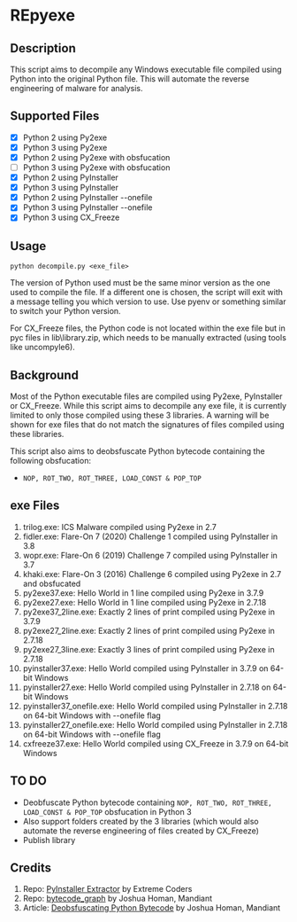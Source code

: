 # REpyexe

## Description

This script aims to decompile any Windows executable file compiled using Python into the original Python file. This will automate the reverse engineering of malware for analysis.

## Supported Files

- [x] Python 2 using Py2exe
- [x] Python 3 using Py2exe
- [x] Python 2 using Py2exe with obsfucation
- [ ] Python 3 using Py2exe with obsfucation
- [x] Python 2 using PyInstaller
- [x] Python 3 using PyInstaller 
- [x] Python 2 using PyInstaller --onefile
- [x] Python 3 using PyInstaller --onefile
- [x] Python 3 using CX_Freeze 

## Usage

```
python decompile.py <exe_file>
```
The version of Python used must be the same minor version as the one used to compile the file. If a different one is chosen, the script will exit with a message telling you which version to use. Use pyenv or something similar to switch your Python version.

For CX_Freeze files, the Python code is not located within the exe file but in pyc files in lib\library.zip, which needs to be manually extracted (using tools like uncompyle6).

## Background

Most of the Python executable files are compiled using Py2exe, PyInstaller or CX_Freeze. While this script aims to decompile any exe file, it is currently limited to only those compiled using these 3 libraries. A warning will be shown for exe files that do not match the signatures of files compiled using these libraries.

This script also aims to deobsfuscate Python bytecode containing the following obsfucation:
- ``` NOP, ROT_TWO, ROT_THREE, LOAD_CONST & POP_TOP ```

## exe Files

1. trilog.exe: ICS Malware compiled using Py2exe in 2.7
1. fidler.exe: Flare-On 7 (2020) Challenge 1 compiled using PyInstaller in 3.8
1. wopr.exe: Flare-On 6 (2019) Challenge 7 compiled using PyInstaller in 3.7
1. khaki.exe: Flare-On 3 (2016) Challenge 6 compiled using Py2exe in 2.7 and obsfucated
1. py2exe37.exe: Hello World in 1 line compiled using Py2exe in 3.7.9
1. py2exe27.exe: Hello World in 1 line compiled using Py2exe in 2.7.18
1. py2exe37_2line.exe: Exactly 2 lines of print compiled using Py2exe in 3.7.9
1. py2exe27_2line.exe: Exactly 2 lines of print compiled using Py2exe in 2.7.18
1. py2exe27_3line.exe: Exactly 3 lines of print compiled using Py2exe in 2.7.18
1. pyinstaller37.exe: Hello World compiled using PyInstaller in 3.7.9 on 64-bit Windows
1. pyinstaller27.exe: Hello World compiled using PyInstaller in 2.7.18 on 64-bit Windows
1. pyinstaller37_onefile.exe: Hello World compiled using PyInstaller in 2.7.18 on 64-bit Windows with --onefile flag
1. pyinstaller27_onefile.exe: Hello World compiled using PyInstaller in 2.7.18 on 64-bit Windows with --onefile flag
1. cxfreeze37.exe: Hello World compiled using CX_Freeze in 3.7.9 on 64-bit Windows

## TO DO

- Deobfuscate Python bytecode containing ``` NOP, ROT_TWO, ROT_THREE, LOAD_CONST & POP_TOP ``` obsfucation in Python 3
- Also support folders created by the 3 libraries (which would also automate the reverse engineering of files created by CX_Freeze)
- Publish library

## Credits

1. Repo: [PyInstaller Extractor](https://github.com/extremecoders-re/pyinstxtractor) by Extreme Coders
1. Repo: [bytecode_graph](https://github.com/mandiant/flare-bytecode_graph) by Joshua Homan, Mandiant
1. Article: [Deobsfuscating Python Bytecode](https://www.mandiant.com/resources/deobfuscating-python) by Joshua Homan, Mandiant